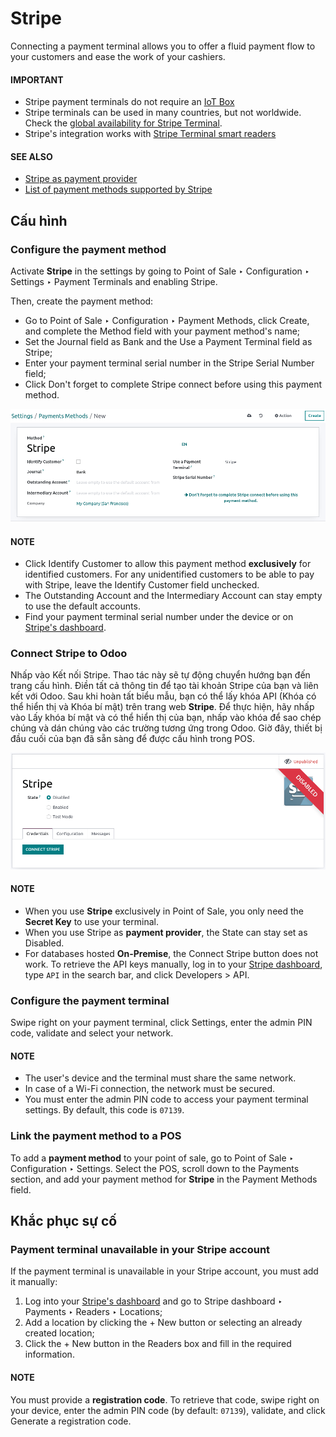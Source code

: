 # Stripe

Connecting a payment terminal allows you to offer a fluid payment flow to your customers and ease
the work of your cashiers.

#### IMPORTANT
- Stripe payment terminals do not require an [IoT Box](../../../../general/iot/)
- Stripe terminals can be used in many countries, but not worldwide. Check the [global
  availability for Stripe Terminal](https://support.stripe.com/questions/global-availability-for-stripe-terminal).
- Stripe's integration works with [Stripe Terminal smart readers](https://docs.stripe.com/terminal/smart-readers)

#### SEE ALSO
- [Stripe as payment provider](../../../../finance/payment_providers/stripe.md)
- [List of payment methods supported by Stripe](https://stripe.com/payments/payment-methods)

## Cấu hình

### Configure the payment method

Activate **Stripe** in the settings by going to Point of Sale ‣ Configuration ‣
Settings ‣ Payment Terminals and enabling Stripe.

Then, create the payment method:

- Go to Point of Sale ‣ Configuration ‣ Payment Methods, click
  Create, and complete the Method field with your payment method's name;
- Set the Journal field as Bank and the Use a Payment Terminal
  field as Stripe;
- Enter your payment terminal serial number in the Stripe Serial Number field;
- Click Don't forget to complete Stripe connect before using this payment method.

![payment method creation form](../../../../../.gitbook/assets/create-method-stripe.png)

#### NOTE
- Click Identify Customer to allow this payment method **exclusively** for identified
  customers. For any unidentified customers to be able to pay with Stripe, leave the
  Identify Customer field unchecked.
- The Outstanding Account and the Intermediary Account can stay empty to
  use the default accounts.
- Find your payment terminal serial number under the device or on [Stripe's dashboard](https://dashboard.stripe.com).

### Connect Stripe to Odoo

Nhấp vào Kết nối Stripe. Thao tác này sẽ tự động chuyển hướng bạn đến trang cấu hình. Điền tất cả thông tin để tạo tài khoản Stripe của bạn và liên kết với Odoo. Sau khi hoàn tất biểu mẫu, bạn có thể lấy khóa API (Khóa có thể hiển thị và Khóa bí mật) trên trang web **Stripe**. Để thực hiện, hãy nhấp vào Lấy khóa bí mật và có thể hiển thị của bạn, nhấp vào khóa để sao chép chúng và dán chúng vào các trường tương ứng trong Odoo. Giờ đây, thiết bị đầu cuối của bạn đã sẵn sàng để được cấu hình trong POS.

![stripe connection form](../../../../../.gitbook/assets/stripe-connect.png)

#### NOTE
- When you use **Stripe** exclusively in Point of Sale, you only need the **Secret Key** to use
  your terminal.
- When you use Stripe as **payment provider**, the State can stay set as
  Disabled.
- For databases hosted **On-Premise**, the Connect Stripe button does not work. To
  retrieve the API keys manually, log in to your [Stripe dashboard](https://dashboard.stripe.com), type `API` in the search bar, and click
  Developers > API.

### Configure the payment terminal

Swipe right on your payment terminal, click Settings, enter the admin PIN code, validate
and select your network.

#### NOTE
- The user's device and the terminal must share the same network.
- In case of a Wi-Fi connection, the network must be secured.
- You must enter the admin PIN code to access your payment terminal settings. By default, this
  code is `07139`.

### Link the payment method to a POS

To add a **payment method** to your point of sale, go to Point of Sale ‣
Configuration ‣ Settings. Select the POS, scroll down to the Payments section, and
add your payment method for **Stripe** in the Payment Methods field.

## Khắc phục sự cố

### Payment terminal unavailable in your Stripe account

If the payment terminal is unavailable in your Stripe account, you must add it manually:

1. Log into your [Stripe's dashboard](https://dashboard.stripe.com) and go to
   Stripe dashboard ‣ Payments ‣ Readers ‣ Locations;
2. Add a location by clicking the + New button or selecting an already created location;
3. Click the + New button in the Readers box and fill in the required
   information.

#### NOTE
You must provide a **registration code**. To retrieve that code, swipe right on your device,
enter the admin PIN code (by default: `07139`), validate, and click Generate a
registration code.
